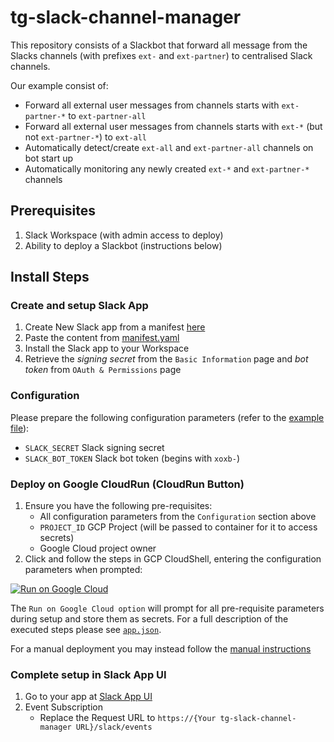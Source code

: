 # tg-slack-channel-manager
This repository consists of a Slackbot that forward all message from the Slacks channels (with prefixes `ext-` and `ext-partner`) to centralised Slack channels. 

Our example consist of:
* Forward all external user messages from channels starts with `ext-partner-*` to `ext-partner-all`
* Forward all external user messages from channels starts with `ext-*` (but not `ext-partner-*`) to `ext-all`
* Automatically detect/create `ext-all` and `ext-partner-all` channels on bot start up
* Automatically monitoring any newly created `ext-*` and `ext-partner-*` channels

## Prerequisites
1. Slack Workspace (with admin access to deploy)
2. Ability to deploy a Slackbot (instructions below)

## Install Steps
### Create and setup Slack App
1. Create New Slack app from a manifest [here](https://api.slack.com/apps)
2. Paste the content from [manifest.yaml](./manifest.yml)
3. Install the Slack app to your Workspace
4. Retrieve the _signing secret_ from the `Basic Information` page and _bot token_ from `OAuth & Permissions` page

### Configuration
Please prepare the following configuration parameters (refer to the [example file](./tg-slack-channelmanager.conf)):
- `SLACK_SECRET` Slack signing secret
- `SLACK_BOT_TOKEN` Slack bot token (begins with `xoxb-`)


### Deploy on Google CloudRun (CloudRun Button)
1. Ensure you have the following pre-requisites:
   - All configuration parameters from the `Configuration` section above
   - `PROJECT_ID` GCP Project (will be passed to container for it to access secrets)
   - Google Cloud project owner
2. Click and follow the steps in GCP CloudShell, entering the configuration parameters when prompted:

[![Run on Google Cloud](https://deploy.cloud.run/button.svg)](https://deploy.cloud.run?git_repo=https://github.com/Twingate-Labs/tg-slack-channel-manager)

The `Run on Google Cloud option` will prompt for all pre-requisite parameters during setup and store them as secrets. For a full description of the executed steps please see [`app.json`](./app.json).

For a manual deployment you may instead follow the [manual instructions](./docs/MANUAL_DEPLOYMENT.md)

### Complete setup in Slack App UI
1. Go to your app at [Slack App UI](https://api.slack.com/apps)
3. Event Subscription
   * Replace the Request URL to `https://{Your tg-slack-channel-manager URL}/slack/events`
